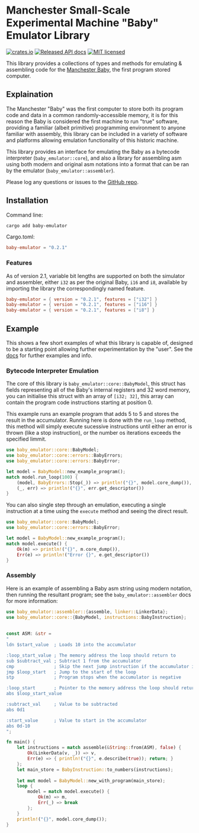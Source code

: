 # Manchester Small-Scale Experimental Machine "Baby" Emulator Library 

[![crates.io](https://img.shields.io/crates/v/baby-emulator)](https://crates.io/crates/baby-emulator)
[![Released API docs](https://docs.rs/baby-emulator/badge.svg)](https://docs.rs/baby-emulator)
[![MIT licensed](https://img.shields.io/badge/license-MIT-blue.svg)](./LICENCE)

This library provides a collections of types and methods for emulating & assembling code for 
the [Manchester Baby](https://www.scienceandindustrymuseum.org.uk/objects-and-stories/baby-and-modern-computing), the first program stored 
computer. 

## Explaination 

The Manchester "Baby" was the first computer to store both its program 
code and data in a common randomly-accessible memory, it is for this 
reason the Baby is considered the first machine to run "true" software, 
providing a familiar (albeit primitive) programming environment to anyone 
familiar with assembly, this library can be included in a variety of 
software and platforms allowing emulation functionality of this historic machine. 

This library provides an interface for emulating the Baby as a bytecode 
interpreter (`baby_emulator::core`), and also a library for assembling 
asm using both modern and original asm notations into a format that 
can be ran by the emulator (`baby_emulator::assembler`). 

Please log any questions or issues to the [GitHub repo](https://github.com/jasonalexander-ja/SSEMBabyEmulator).

## Installation 

Command line: 
```bash 
cargo add baby-emulator 
```

Cargo.toml: 
```toml 
baby-emulator = "0.2.1" 
``` 

### Features 

As of version 2.1, variable bit lengths are supported on both the simulator and assembler, 
either `i32` as per the original Baby, `i16` and `i8`, available by importing the library 
the correspondingly named feature. 

```toml
baby-emulator = { version = "0.2.1", features = ["i32"] }
baby-emulator = { version = "0.2.1", features = ["i16"] }
baby-emulator = { version = "0.2.1", features = ["i8"] }
```

## Example 

This shows a few short examples of what this library is capable of, designed to be a 
starting point allowing further experimentation by the "user". See
the [docs](https://docs.rs/baby-emulator) for further examples and info. 

### Bytecode Interpreter Emulation

The core of this library is `baby_emulator::core::BabyModel`, 
this struct has fields representing all of the Baby's internal 
registers and 32 word memory, you can initialise this struct with 
an array of `[i32; 32]`, this array can contain the program code 
instructions starting at position 0. 

This example runs an example program that adds 5 to 5 and stores 
the result in the accumulator. Running here is done with the `run_loop`
method, this method will simply execute sucessive instructions until 
either an error is thrown (like a stop instruction), or the number
os iterations exceeds the specified limmit. 

```rust
use baby_emulator::core::BabyModel;
use baby_emulator::core::errors::BabyErrors;
use baby_emulator::core::errors::BabyError;

let model = BabyModel::new_example_program();
match model.run_loop(100) {
    (model, BabyErrors::Stop(_)) => println!("{}", model.core_dump()),
    (_, err) => println!("{}", err.get_descriptor())
}
```

You can also single step through an emulation, executing a single 
instruction at a time using the `execute` method and seeing the 
direct result. 

```rust
use baby_emulator::core::BabyModel;
use baby_emulator::core::errors::BabyError;

let model = BabyModel::new_example_program();
match model.execute() {
    Ok(m) => println!("{}", m.core_dump()),
    Err(e) => println!("Error {}", e.get_descriptor())
}
```

### Assembly

Here is an example of assembling a Baby asm string using 
modern notation, then running the resultant program;
see the `baby_emulator::assembler` docs for more information:

```rust
use baby_emulator::assembler::{assemble, linker::LinkerData}; 
use baby_emulator::core::{BabyModel, instructions::BabyInstruction};
 
 
const ASM: &str = 
"
ldn $start_value  ; Loads 10 into the accumulator 

:loop_start_value ; The memory address the loop should return to 
sub $subtract_val ; Subtract 1 from the accumulator 
cmp               ; Skip the next jump instruction if the accumulator is negative 
jmp $loop_start   ; Jump to the start of the loop 
stp               ; Program stops when the accumulator is negative 

:loop_start       ; Pointer to the memory address the loop should return to 
abs $loop_start_value

:subtract_val     ; Value to be subtracted
abs 0d1

:start_value      ; Value to start in the accumulator 
abs 0d-10
";

fn main() {
    let instructions = match assemble(&String::from(ASM), false) {
        Ok(LinkerData(v, _)) => v,
        Err(e) => { println!("{}", e.describe(true)); return; }
    };
    let main_store = BabyInstruction::to_numbers(instructions);
 
    let mut model = BabyModel::new_with_program(main_store);
    loop {
        model = match model.execute() {
            Ok(m) => m,
            Err(_) => break
        };
    }
    println!("{}", model.core_dump());
}
```

